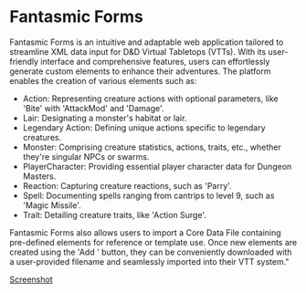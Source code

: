 Fantasmic Forms
===============

Fantasmic Forms is an intuitive and adaptable web application tailored to streamline XML data input for D&D Virtual Tabletops (VTTs). With its user-friendly interface and comprehensive features, users can effortlessly generate custom elements to enhance their adventures. The platform enables the creation of various elements such as:

- Action: Representing creature actions with optional parameters, like 'Bite' with 'AttackMod' and 'Damage'.
- Lair: Designating a monster's habitat or lair.
- Legendary Action: Defining unique actions specific to legendary creatures.
- Monster: Comprising creature statistics, actions, traits, etc., whether they're singular NPCs or swarms.
- PlayerCharacter: Providing essential player character data for Dungeon Masters.
- Reaction: Capturing creature reactions, such as 'Parry'.
- Spell: Documenting spells ranging from cantrips to level 9, such as 'Magic Missile'.
- Trait: Detailing creature traits, like 'Action Surge'.

Fantasmic Forms also allows users to import a Core Data File containing pre-defined elements for reference or template use. Once new elements are created using the 'Add <element>' button, they can be conveniently downloaded with a user-provided filename and seamlessly imported into their VTT system."

[Screenshot](/FantasmicFormsScreenshot.png)
